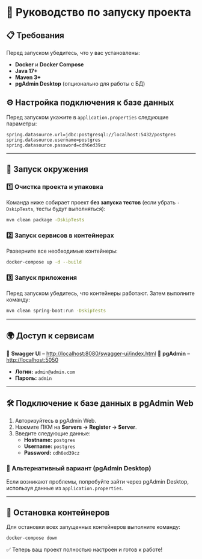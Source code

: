 # 📌 Руководство по запуску проекта

## 📋 Требования
Перед запуском убедитесь, что у вас установлены:
- **Docker** и **Docker Compose**
- **Java 17+**
- **Maven 3+**
- **pgAdmin Desktop** (опционально для работы с БД)

## ⚙️ Настройка подключения к базе данных
Перед запуском укажите в `application.properties` следующие параметры:

```
spring.datasource.url=jdbc:postgresql://localhost:5432/postgres
spring.datasource.username=postgres
spring.datasource.password=cdh6ed39cz
```

---

## 🚀 Запуск окружения

### 1️⃣ Очистка проекта и упаковка
Команда ниже собирает проект **без запуска тестов** (если убрать `-DskipTests`, тесты будут выполняться):
```sh
mvn clean package -DskipTests
```

### 2️⃣ Запуск сервисов в контейнерах
Разверните все необходимые контейнеры:
```sh
docker-compose up -d --build
```

### 3️⃣ Запуск приложения
Перед запуском убедитесь, что контейнеры работают. Затем выполните команду:
```sh
mvn clean spring-boot:run -DskipTests
```

---

## 🌍 Доступ к сервисам
🔹 **Swagger UI** – [http://localhost:8080/swagger-ui/index.html](http://localhost:8080/swagger-ui/index.html)
🔹 **pgAdmin** – [http://localhost:5050](http://localhost:5050)
   - **Логин:** `admin@admin.com`
   - **Пароль:** `admin`

---

## 🛠 Подключение к базе данных в pgAdmin Web
1. Авторизуйтесь в pgAdmin Web.
2. Нажмите ПКМ на **Servers → Register → Server**.
3. Введите следующие данные:
   - **Hostname:** `postgres`
   - **Username:** `postgres`
   - **Password:** `cdh6ed39cz`

### 🔄 Альтернативный вариант (pgAdmin Desktop)
Если возникают проблемы, попробуйте зайти через pgAdmin Desktop, используя данные из `application.properties`.

---

## 🛑 Остановка контейнеров
Для остановки всех запущенных контейнеров выполните команду:
```sh
docker-compose down
```

✅ Теперь ваш проект полностью настроен и готов к работе!

